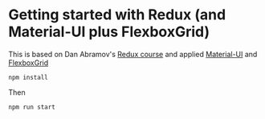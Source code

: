 # Getting started with Redux (and Material-UI plus FlexboxGrid)

This is based on Dan Abramov's [Redux course](https://egghead.io/series/getting-started-with-redux) and applied [Material-UI](http://www.material-ui.com/) and [FlexboxGrid](http://flexboxgrid.com/)
```
npm install
```

Then

```
npm run start
```


